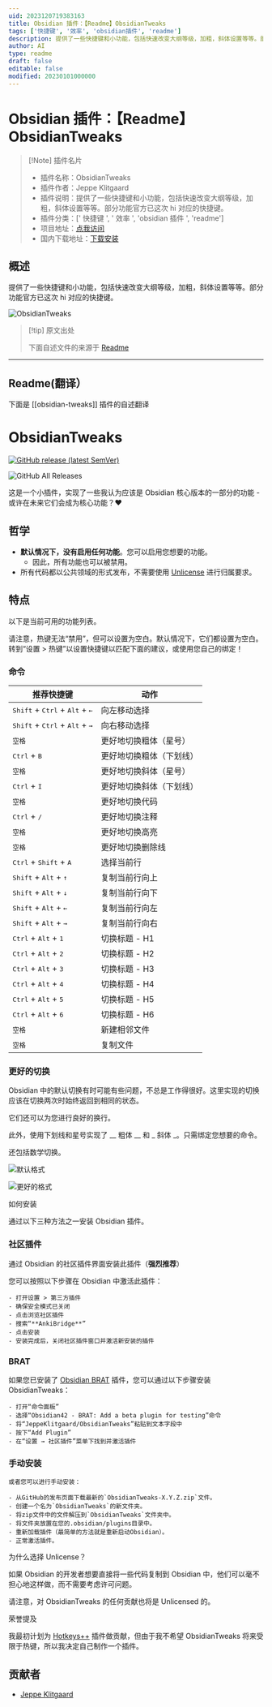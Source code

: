 ```yaml
---
uid: 2023120719383163
title: Obsidian 插件：【Readme】ObsidianTweaks
tags: ['快捷键', '效率', 'obsidian插件', 'readme']
description: 提供了一些快捷键和小功能，包括快速改变大纲等级，加粗，斜体设置等等。部分功能官方已这次hi对应的快捷键。
author: AI
type: readme
draft: false
editable: false
modified: 20230101000000
---
```


# Obsidian 插件：【Readme】ObsidianTweaks

> [!Note] 插件名片
> - 插件名称：ObsidianTweaks
> - 插件作者：Jeppe Klitgaard
> - 插件说明：提供了一些快捷键和小功能，包括快速改变大纲等级，加粗，斜体设置等等。部分功能官方已这次 hi 对应的快捷键。
> - 插件分类：[' 快捷键 ', ' 效率 ', 'obsidian 插件 ', 'readme']
> - 项目地址：[点我访问](https://github.com/JeppeKlitgaard/ObsidianTweaks)
> - 国内下载地址：[下载安装](https://pkmer.cn/products/plugin/pluginMarket/?obsidian-tweaks)

## 概述

提供了一些快捷键和小功能，包括快速改变大纲等级，加粗，斜体设置等等。部分功能官方已这次 hi 对应的快捷键。

![ObsidianTweaks](https://cdn.pkmer.cn/covers/obsidian-tweaks_new.gif)

> [!tip] 原文出处
>
>下面自述文件的来源于 [Readme](https://ghproxy.net/https://raw.githubusercontent.com/JeppeKlitgaard/ObsidianTweaks/master/README.md)
>

---

## Readme(翻译）

下面是 [[obsidian-tweaks]] 插件的自述翻译

# ObsidianTweaks

[![GitHub release (latest SemVer)](https://img.shields.io/github/v/release/JeppeKlitgaard/ObsidianTweaks?style=for-the-badge&sort=semver)](https://github.com/JeppeKlitgaard/ObsidianTweaks/releases/latest)

![GitHub All Releases](https://img.shields.io/github/downloads/JeppeKlitgaard/ObsidianTweaks/total?style=for-the-badge)

这是一个小插件，实现了一些我认为应该是 Obsidian 核心版本的一部分的功能 - 或许在未来它们会成为核心功能？❤️

## 哲学

- **默认情况下，没有启用任何功能**。您可以启用您想要的功能。
  - 因此，所有功能也可以被禁用。
- 所有代码都以公共领域的形式发布，不需要使用 [Unlicense](https://unlicense.org/) 进行归属要求。

## 特点

以下是当前可用的功能列表。

请注意，热键无法“禁用”，但可以设置为<kbd>空白</kbd>。默认情况下，它们都设置为<kbd>空白</kbd>。转到“设置 > 热键”以设置快捷键以匹配下面的建议，或使用您自己的绑定！

### 命令

| 推荐快捷键 | 动作 |
| --- | --- |
| <kbd>Shift</kbd> + <kbd>Ctrl</kbd> + <kbd>Alt</kbd> + <kbd>←</kbd> | 向左移动选择 |
| <kbd>Shift</kbd> + <kbd>Ctrl</kbd> + <kbd>Alt</kbd> + <kbd>→</kbd> | 向右移动选择 |
| <kbd>空格</kbd> | 更好地切换粗体（星号） |
| <kbd>Ctrl</kbd> + <kbd>B</kbd> | 更好地切换粗体（下划线） |
| <kbd>空格</kbd> | 更好地切换斜体（星号） |
| <kbd>Ctrl</kbd> + <kbd>I</kbd> | 更好地切换斜体（下划线） |
| <kbd>空格</kbd> | 更好地切换代码 |
| <kbd>Ctrl</kbd> + <kbd>/</kbd> | 更好地切换注释 |
| <kbd>空格</kbd> | 更好地切换高亮 |
| <kbd>空格</kbd> | 更好地切换删除线 |
| <kbd>Ctrl</kbd> + <kbd>Shift</kbd> + <kbd>A</kbd> | 选择当前行 |
| <kbd>Shift</kbd> + <kbd>Alt</kbd> + <kbd>↑</kbd> | 复制当前行向上 |
| <kbd>Shift</kbd> + <kbd>Alt</kbd> + <kbd>↓</kbd> | 复制当前行向下 |
| <kbd>Shift</kbd> + <kbd>Alt</kbd> + <kbd>←</kbd> | 复制当前行向左 |
| <kbd>Shift</kbd> + <kbd>Alt</kbd> + <kbd>→</kbd> | 复制当前行向右 |
| <kbd>Ctrl</kbd> + <kbd>Alt</kbd> + <kbd>1</kbd> | 切换标题 - H1 |
| <kbd>Ctrl</kbd> + <kbd>Alt</kbd> + <kbd>2</kbd> | 切换标题 - H2 |
| <kbd>Ctrl</kbd> + <kbd>Alt</kbd> + <kbd>3</kbd> | 切换标题 - H3 |
| <kbd>Ctrl</kbd> + <kbd>Alt</kbd> + <kbd>4</kbd> | 切换标题 - H4 |
| <kbd>Ctrl</kbd> + <kbd>Alt</kbd> + <kbd>5</kbd> | 切换标题 - H5 |
| <kbd>Ctrl</kbd> + <kbd>Alt</kbd> + <kbd>6</kbd> | 切换标题 - H6 |
| <kbd>空格</kbd> | 新建相邻文件 |
| <kbd>空格</kbd> | 复制文件 |

### 更好的切换

Obsidian 中的默认切换有时可能有些问题，不总是工作得很好。这里实现的切换应该在切换两次时始终返回到相同的状态。

它们还可以为您进行良好的换行。

此外，使用下划线和星号实现了 __ 粗体 __ 和 _ 斜体 _。只需绑定您想要的命令。

还包括数学切换。

![默认格式](https://cdn.pkmer.cn/covers/obsidian-tweaks_2_0.gif)

![更好的格式](https://cdn.pkmer.cn/covers/obsidian-tweaks_2_1.gif)

如何安装

通过以下三种方法之一安装 Obsidian 插件。

### 社区插件

通过 Obsidian 的社区插件界面安装此插件（**强烈推荐**）

您可以按照以下步骤在 Obsidian 中激活此插件：

    - 打开设置 > 第三方插件
    - 确保安全模式已关闭
    - 点击浏览社区插件
    - 搜索“**AnkiBridge**”
    - 点击安装
    - 安装完成后，关闭社区插件窗口并激活新安装的插件

### BRAT

如果您已安装了 [Obsidian BRAT](https://github.com/TfTHacker/obsidian42-brat) 插件，您可以通过以下步骤安装 ObsidianTweaks：

    - 打开“命令面板”
    - 选择“Obsidian42 - BRAT: Add a beta plugin for testing”命令
    - 将“JeppeKlitgaard/ObsidianTweaks”粘贴到文本字段中
    - 按下“Add Plugin”
    - 在“设置 → 社区插件”菜单下找到并激活插件

### 手动安装

    或者您可以进行手动安装：
    
    - 从GitHub的发布页面下载最新的`ObsidianTweaks-X.Y.Z.zip`文件。
    - 创建一个名为`ObsidianTweaks`的新文件夹。
    - 将zip文件中的文件解压到`ObsidianTweaks`文件夹中。
    - 将文件夹放置在您的.obsidian/plugins目录中。
    - 重新加载插件（最简单的方法就是重新启动Obsidian）。
    - 正常激活插件。

为什么选择 Unlicense？

如果 Obsidian 的开发者想要直接将一些代码复制到 Obsidian 中，他们可以毫不担心地这样做，而不需要考虑许可问题。

请注意，对 ObsidianTweaks 的任何贡献也将是 Unlicensed 的。

荣誉提及

我最初计划为 [Hotkeys++](https://github.com/argenos/hotkeysplus-obsidian) 插件做贡献，但由于我不希望 ObsidianTweaks 将来受限于热键，所以我决定自己制作一个插件。

## 贡献者

- [Jeppe Klitgaard](https://github.com/JeppeKlitgaard)



